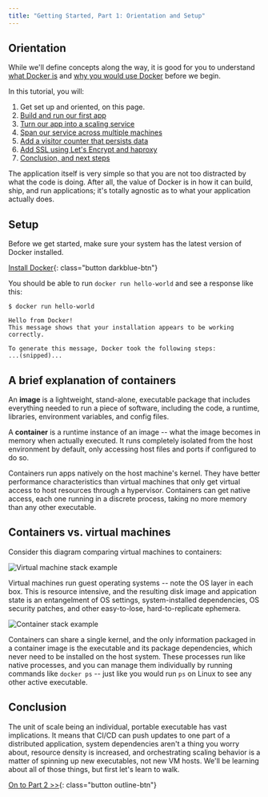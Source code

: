 ```yaml
---
title: "Getting Started, Part 1: Orientation and Setup"
---
```


## Orientation

While we'll define concepts along the way, it is good for you to
understand [what Docker is](#WHATDOCKER) and [why you would use
Docker](#WHYDOCKER) before we begin.

In this tutorial, you will:

1. Get set up and oriented, on this page.
2. [Build and run our first app](part2.md)
3. [Turn our app into a scaling service](part3.md)
4. [Span our service across multiple machines](part4.md)
5. [Add a visitor counter that persists data](part5.md)
6. [Add SSL using Let's Encrypt and haproxy](part6.md)
7. [Conclusion, and next steps](part7.md)

The application itself is very simple so that you are not too distracted by
what the code is doing. After all, the value of Docker is in how it can build,
ship, and run applications; it's totally agnostic as to what your application
actually does.

## Setup

Before we get started, make sure your system has the latest version of Docker
installed.

[Install Docker](/engine/installation/index.md){: class="button darkblue-btn"}

You should be able to run `docker run hello-world` and see a response like this:

```
$ docker run hello-world

Hello from Docker!
This message shows that your installation appears to be working correctly.

To generate this message, Docker took the following steps:
...(snipped)...
```

## A brief explanation of containers

An **image** is a lightweight, stand-alone, executable package that includes
everything needed to run a piece of software, including the code, a runtime,
libraries, environment variables, and config files.

A **container** is a runtime instance of an image -- what the image becomes in
memory when actually executed. It runs completely isolated from the host
environment by default, only accessing host files and ports if configured to
do so.

Containers run apps natively on the host machine's kernel. They have better
performance characteristics than virtual machines that only get virtual access
to host resources through a hypervisor. Containers can get native access, each
one running in a discrete process, taking no more memory than any other
executable.

## Containers vs. virtual machines

Consider this diagram comparing virtual machines to containers:

![Virtual machine stack example](https://www.docker.com/sites/default/files/VM%402x.png)

Virtual machines run guest operating systems -- note the OS layer in each box.
This is resource intensive, and the resulting disk image and appication state is
an entangelment of OS settings, system-installed dependencies, OS security
patches, and other easy-to-lose, hard-to-replicate ephemera.

![Container stack example](https://www.docker.com/sites/default/files/Container%402x.png)

Containers can share a single kernel, and the only information packaged in a
container image is the executable and its package dependencies, which never need
to be installed on the host system. These processes run like native processes,
and you can manage them individually by running commands like `docker ps` --
just like you would run `ps` on Linux to see any other active executable.

## Conclusion

The unit of scale being an individual, portable executable has vast
implications. It means that CI/CD can push updates to one part of a distributed
application, system dependencies aren't a thing you worry about, resource
density is increased, and orchestrating scaling behavior is a matter of spinning
up new executables, not new VM hosts. We'll be learning about all of those
things, but first let's learn to walk.

[On to Part 2 >>](part2.md){: class="button outline-btn"}
